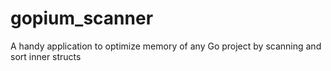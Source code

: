 # gopium_scanner

A handy application to optimize memory of any Go project by scanning and sort inner structs

